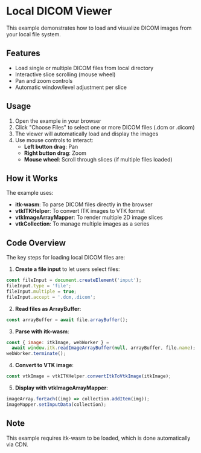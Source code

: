# Local DICOM Viewer

This example demonstrates how to load and visualize DICOM images from your local file system.

## Features

- Load single or multiple DICOM files from local directory
- Interactive slice scrolling (mouse wheel)
- Pan and zoom controls
- Automatic window/level adjustment per slice

## Usage

1. Open the example in your browser
2. Click "Choose Files" to select one or more DICOM files (.dcm or .dicom)
3. The viewer will automatically load and display the images
4. Use mouse controls to interact:
   - **Left button drag**: Pan
   - **Right button drag**: Zoom
   - **Mouse wheel**: Scroll through slices (if multiple files loaded)

## How it Works

The example uses:
- **itk-wasm**: To parse DICOM files directly in the browser
- **vtkITKHelper**: To convert ITK images to VTK format
- **vtkImageArrayMapper**: To render multiple 2D image slices
- **vtkCollection**: To manage multiple images as a series

## Code Overview

The key steps for loading local DICOM files are:

1. **Create a file input** to let users select files:
```javascript
const fileInput = document.createElement('input');
fileInput.type = 'file';
fileInput.multiple = true;
fileInput.accept = '.dcm,.dicom';
```

2. **Read files as ArrayBuffer**:
```javascript
const arrayBuffer = await file.arrayBuffer();
```

3. **Parse with itk-wasm**:
```javascript
const { image: itkImage, webWorker } = 
  await window.itk.readImageArrayBuffer(null, arrayBuffer, file.name);
webWorker.terminate();
```

4. **Convert to VTK image**:
```javascript
const vtkImage = vtkITKHelper.convertItkToVtkImage(itkImage);
```

5. **Display with vtkImageArrayMapper**:
```javascript
imageArray.forEach((img) => collection.addItem(img));
imageMapper.setInputData(collection);
```

## Note

This example requires itk-wasm to be loaded, which is done automatically via CDN.

